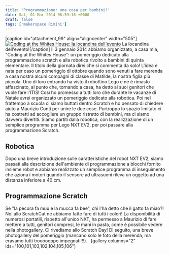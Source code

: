 ```yaml
---
title: 'Programmazione: una cosa per bambini!'
date: Sat, 01 Mar 2014 06:59:16 +0000
draft: false
tags: ['makerspace Rimini']
---
```


\[caption id="attachment\_99" align="aligncenter" width="505"\][![Coding at the Whites House: la locandina dell'evento](http://fablabromagna.org/blog/wp-content/uploads/2014/02/CodingWhitesHouse.png)](http://fablabromagna.org/blog/wp-content/uploads/2014/02/CodingWhitesHouse.png) La locandina dell'evento!\[/caption\] Il 3 gennaio 2014 abbiamo organizzato, a casa mia, "Coding at the Whites House": un pomeriggio dedicato alla programmazione scratch e alla robotica rivolto a bambini di quinta elementare. Il titolo della giornata direi che si commenta da solo! L'idea è nata per caso un pomeriggio di ottobre quando sono venuti a fare merenda a casa nostra alcuni compagni di classe di Matilde, la nostra figlia più piccola. Uno di loro entrando ha visto il robottino Lego e ne è rimasto affascinato, al punto che, tornando a casa, ha detto ai suoi genitori che vuole fare l'ITIS! Così ho promesso a tutti loro che durante le vacanze di Natale avrei organizzato un pomeriggio dedicato alla robotica. Poi nel frattempo a scuola ci siamo buttati dentro Scratch e ho pensato di chiedere aiuto a Maurizio Conti per unire le due cose. Purtroppo lo spazio limitato ci ha costretti ad accogliere un gruppo ristretto di bambini, ma ci siamo davvero divertiti. Siamo partiti dalla robotica, con la realizzazione di un semplice programma per Lego NXT EV2, per poi passare alla programmazione Scratch.  

Robotica
--------

Dopo una breve introduzione sulle caratteristiche del robot NXT EV2, siamo passati alla descrizione dell'ambiente di programmazione a blocchi fornito insieme robot e abbiamo realizzato un semplice programma di inseguimento che aziona i motori quando il sensore ad ultrasuoni rileva un oggetto ad una distanza inferiore a 40 cm.

Programmazione Scratch
----------------------

Se "la pecora fa muu e la mucca fa bee", chi l'ha detto che il gatto fa miao?! Noi allo ScratchCat ne abbiamo fatte fare di tutti i colori! La disponibilità di numerosi portatili, rispetto all'unico NXT, ha permesso a Maurizio di fare mettere a tutti, genitori compresi, le mani in pasta, come è possibile vedere nella photogallery. Ci rivediamo allo Scratch Day! Di seguito, una breve photogallery del pomeriggio (mancano solo le foto della merenda, ma eravamo tutti troooooppo impegnati!!!).   \[gallery columns="2" ids="100,101,103,102,104,105,106"\]